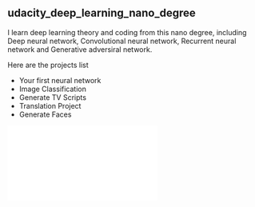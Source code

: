 ## udacity_deep_learning_nano_degree

I learn deep learning theory and coding from this nano degree, including Deep neural network, Convolutional neural network, Recurrent neural network and Generative adversiral network.

Here are the projects list

- Your first neural network
- Image Classification
- Generate TV Scripts
- Translation Project
- Generate Faces

![my certificate of deep learning](download.pdf)

